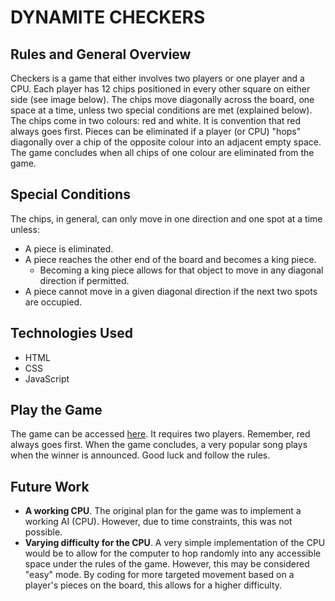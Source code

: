 # DYNAMITE CHECKERS

## Rules and General Overview
Checkers is a game that either involves two players or one player and a CPU. Each player has 12 chips positioned in every other square on either side (see image below). The chips move diagonally across the board, one space at a time, unless two special conditions are met (explained below). The chips come in two colours: red and white. It is convention that red always goes first. Pieces can be eliminated if a player (or CPU) "hops" diagonally over a chip of the opposite colour into an adjacent empty space. The game concludes when all chips of one colour are eliminated from the game. 

## Special Conditions
The chips, in general, can only move in one direction and one spot at a time unless:

* A piece is eliminated. 
* A piece reaches the other end of the board and becomes a king piece. 
    * Becoming a king piece allows for that object to move in any diagonal direction if permitted.
* A piece cannot move in a given diagonal direction if the next two spots are occupied.

## Technologies Used
* HTML
* CSS
* JavaScript

## Play the Game
The game can be accessed [here](https://pages.git.generalassemb.ly/martinnicola/project-1-checkers/). It requires two players. Remember, red always goes first. When the game concludes, a very popular song plays when the winner is announced. Good luck and follow the rules.

## Future Work
*  **A working CPU**. The original plan for the game was to implement a working AI (CPU). However, due to time constraints, this was not possible. 
* **Varying difficulty for the CPU**. A very simple implementation of the CPU would be to allow for the computer to hop randomly into any accessible space under the rules of the game. However, this may be considered "easy" mode. By coding for more targeted movement based on a player's pieces on the board, this allows for a higher difficulty.